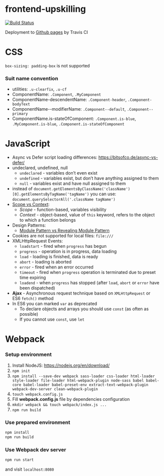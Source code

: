 # frontend-upskilling
[![Build Status](https://travis-ci.org/dgrochowski/frontend-upskilling.svg?branch=master)](https://travis-ci.org/dgrochowski/frontend-upskilling)

Deployment to [Github pages](https://dgrochowski.github.io/frontend-upskilling/) by Travis CI

# CSS
`box-sizing: padding-box` is not supported

### Suit name convention
- utilities: `.u-clearfix`, `.u-cf`
- ComponentName: `.Component`, `.MyComponent`
- ComponentName-descendentName: `.Component-header`, `.Component-bodyText`
- ComponentName--modifierName: `.Component--default`, `.Component--primary`
- ComponentName.is-stateOfComponent: `.Component.is-blue`, `.MyComponent.is-blue`, `.Component.is-stateOfComponent`

# JavaScript
- Async vs Defer script loading differences: https://bitsofco.de/async-vs-defer/
- undeclared, undefined, null
  - `undeclared` - variables don’t even exist
  - `undefined` - variables exist, but don’t have anything assigned to them
  - `null` - variables exist and have null assigned to them
- instead of `document.getElementsByClassName('className')[0].getElementsByTagName('tagName')` you can use: `document.querySelectorAll('.className tagName')`
- [Scope vs Context](https://blog.kevinchisholm.com/javascript/difference-between-scope-and-context/):
  - *Scope* - function-based, variables visibility
  - *Context* - object-based, value of `this` keyword, refers to the object to which a function belongs
- Design Patterns:
  - [Module Pattern vs Revealing Module Pattern](https://stackoverflow.com/a/22918556)
- Cookies are not supported for local files: `file:///`
- XMLHttpRequest Events:
  - `loadstart` - fired when `progress` has begun
  - `progress` - operation is in progress, data loading
  - `load` - loading is finished, data is ready
  - `abort` - loading is aborted
  - `error` - fired when an error occurred
  - `timeout` - fired when `progress` operation is terminated due to preset time expiring
  - `loadend` - when `progress` has stopped (after `load`, `abort` or `error` have been dispatched)
- **Ajax** - Asynchronous request technique based on `XMLHttpRequest` or ES6 `fetch()` method
- In ES6 you can marked `var` as deprecated
  - To declare objects and arrays you should use `const` (as often as possible)
  - If you cannot use `const`, use `let`

# Webpack

### Setup environment
1. Install NodeJS: https://nodejs.org/en/download/
2. `npm init`
3. `npm install --save-dev webpack sass-loader css-loader html-loader style-loader file-loader html-webpack-plugin node-sass babel babel-core babel-loader babel-preset-env extract-text-webpack-plugin webpack-dev-server clean-webpack-plugin`
4. `touch webpack.config.js`
5. Fill **webpack.config.js** file by dependencies configuration
6. `mkdir webpack && touch webpack/index.js ...`
7. `npm run build`

### Use prepared environment
```bash
npm install
npm run build
```

### Use Webpack dev server
```bash
npm run start
```

and visit `localhost:8080`
